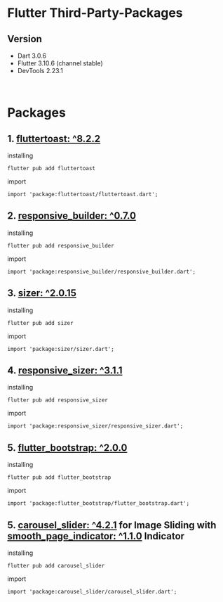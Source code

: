 # Flutter Third-Party-Packages

## Version

-   Dart 3.0.6
-   Flutter 3.10.6 (channel stable)
-   DevTools 2.23.1

<br>

# Packages

## 1. [fluttertoast: ^8.2.2](https://pub.dev/packages/fluttertoast)

installing

    flutter pub add fluttertoast
    
import 

    import 'package:fluttertoast/fluttertoast.dart';



## 2. [responsive_builder: ^0.7.0](https://pub.dev/packages/responsive_builder)


installing

    flutter pub add responsive_builder
    
import 

    import 'package:responsive_builder/responsive_builder.dart';




## 3. [sizer: ^2.0.15](https://pub.dev/packages/sizer)


installing

    flutter pub add sizer
    
import 

    import 'package:sizer/sizer.dart';





## 4. [responsive_sizer: ^3.1.1](https://pub.dev/packages/responsive_sizer)


installing

    flutter pub add responsive_sizer
    
import 

    import 'package:responsive_sizer/responsive_sizer.dart';





## 5. [flutter_bootstrap: ^2.0.0](https://pub.dev/packages/flutter_bootstrap)


installing

    flutter pub add flutter_bootstrap
    
import 

    import 'package:flutter_bootstrap/flutter_bootstrap.dart';





## 5. [carousel_slider: ^4.2.1](https://pub.dev/packages/carousel_slider/install) for Image Sliding with [smooth_page_indicator: ^1.1.0](https://pub.dev/packages/smooth_page_indicator) Indicator


installing

    flutter pub add carousel_slider
    
import 

    import 'package:carousel_slider/carousel_slider.dart';

